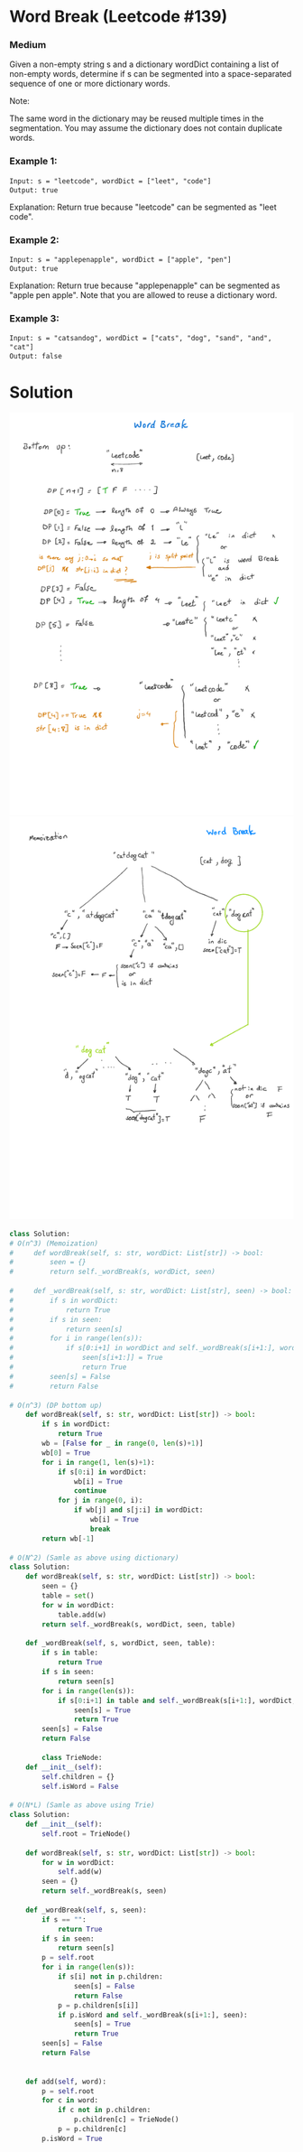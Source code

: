 Word Break (Leetcode #139)
===============================
### Medium

Given a non-empty string s and a dictionary wordDict containing a list of non-empty words, determine if s can be segmented into a space-separated sequence of one or more dictionary words.

Note:

The same word in the dictionary may be reused multiple times in the segmentation.
You may assume the dictionary does not contain duplicate words.
### Example 1:

```
Input: s = "leetcode", wordDict = ["leet", "code"]
Output: true
```
Explanation: Return true because "leetcode" can be segmented as "leet code".
### Example 2:
```
Input: s = "applepenapple", wordDict = ["apple", "pen"]
Output: true
```
Explanation: Return true because "applepenapple" can be segmented as "apple pen apple".
             Note that you are allowed to reuse a dictionary word.
### Example 3:
```
Input: s = "catsandog", wordDict = ["cats", "dog", "sand", "and", "cat"]
Output: false
```

Solution
========
![Bottom up approach](images/image0009.png)
![Memoization approach](images/image0010.png)

```python
class Solution:
# O(n^3) (Memoization)
#     def wordBreak(self, s: str, wordDict: List[str]) -> bool:
#         seen = {}
#         return self._wordBreak(s, wordDict, seen)

#     def _wordBreak(self, s: str, wordDict: List[str], seen) -> bool:
#         if s in wordDict:
#             return True
#         if s in seen:
#             return seen[s]
#         for i in range(len(s)):
#             if s[0:i+1] in wordDict and self._wordBreak(s[i+1:], wordDict, seen):
#                 seen[s[i+1:]] = True
#                 return True
#         seen[s] = False
#         return False

# O(n^3) (DP bottom up)
    def wordBreak(self, s: str, wordDict: List[str]) -> bool:
        if s in wordDict:
            return True
        wb = [False for _ in range(0, len(s)+1)]
        wb[0] = True
        for i in range(1, len(s)+1):
            if s[0:i] in wordDict:
                wb[i] = True
                continue
            for j in range(0, i):
                if wb[j] and s[j:i] in wordDict:
                    wb[i] = True
                    break
        return wb[-1]

# O(N^2) (Samle as above using dictionary)
class Solution:
    def wordBreak(self, s: str, wordDict: List[str]) -> bool:
        seen = {}
        table = set()
        for w in wordDict:
            table.add(w)
        return self._wordBreak(s, wordDict, seen, table)
        
    def _wordBreak(self, s, wordDict, seen, table):
        if s in table:
            return True
        if s in seen:
            return seen[s]
        for i in range(len(s)):
            if s[0:i+1] in table and self._wordBreak(s[i+1:], wordDict, seen, table):
                seen[s] = True
                return True
        seen[s] = False
        return False
        
        class TrieNode:
    def __init__(self):
        self.children = {}
        self.isWord = False
        
# O(N*L) (Samle as above using Trie)
class Solution:
    def __init__(self):
        self.root = TrieNode()
        
    def wordBreak(self, s: str, wordDict: List[str]) -> bool:
        for w in wordDict:
            self.add(w)
        seen = {}
        return self._wordBreak(s, seen)
        
    def _wordBreak(self, s, seen):
        if s == "":
            return True
        if s in seen:
            return seen[s]
        p = self.root
        for i in range(len(s)):
            if s[i] not in p.children:
                seen[s] = False
                return False
            p = p.children[s[i]]
            if p.isWord and self._wordBreak(s[i+1:], seen):
                seen[s] = True
                return True
        seen[s] = False
        return False
            
        
    def add(self, word):
        p = self.root
        for c in word:
            if c not in p.children:
                p.children[c] = TrieNode()
            p = p.children[c]
        p.isWord = True
        
```

